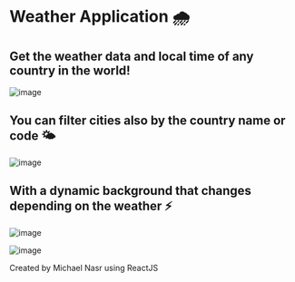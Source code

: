 # Weather Application 🌧️

## Get the weather data and local time of any country in the world!

![image](https://user-images.githubusercontent.com/44876651/171034181-5fed2b12-48e3-4578-8375-221b08962fe0.png)

## You can filter cities also by the country name or code 🌤️
![image](https://user-images.githubusercontent.com/44876651/171034314-7153f409-cda7-42fc-b4bf-02eaca624fd4.png)

## With a dynamic background that changes depending on the weather ⚡

![image](https://user-images.githubusercontent.com/44876651/171034758-b966762d-3fe3-4f09-8f1f-b6f1cce1d92d.png)

![image](https://user-images.githubusercontent.com/44876651/171035022-df3ed3db-137f-4d42-8813-b04dde8eee7a.png)

Created by Michael Nasr using ReactJS

